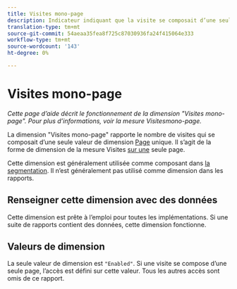 ```yaml
---
title: Visites mono-page
description: Indicateur indiquant que la visite se composait d’une seule page.
translation-type: tm+mt
source-git-commit: 54aeaa35fea8f725c87030936fa24f415064e333
workflow-type: tm+mt
source-wordcount: '143'
ht-degree: 0%

---
```



# Visites mono-page

*Cette page d’aide décrit le fonctionnement de la dimension &quot;Visites mono-page&quot;. Pour plus d’informations, voir la mesure Visites[](../metrics/single-page-visits.md)mono-page.*

La dimension &quot;Visites mono-page&quot; rapporte le nombre de visites qui se composait d’une seule valeur de dimension [Page](page.md) unique. Il s’agit de la forme de dimension de la mesure Visites [sur une](../metrics/single-page-visits.md) seule page.

Cette dimension est généralement utilisée comme composant dans [la segmentation](../c-segmentation/seg-home.md). Il n’est généralement pas utilisé comme dimension dans les rapports.

## Renseigner cette dimension avec des données

Cette dimension est prête à l’emploi pour toutes les implémentations. Si une suite de rapports contient des données, cette dimension fonctionne.

## Valeurs de dimension

La seule valeur de dimension est `"Enabled"`. Si une visite se compose d’une seule page, l’accès est défini sur cette valeur. Tous les autres accès sont omis de ce rapport.
